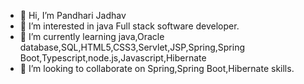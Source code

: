 - 👋 Hi, I’m Pandhari Jadhav
- 👀 I’m interested in java Full stack software developer. 
- 🌱 I’m currently learning java,Oracle database,SQL,HTML5,CSS3,Servlet,JSP,Spring,Spring Boot,Typescript,node.js,Javascript,Hibernate
- 💞️ I’m looking to collaborate on Spring,Spring Boot,Hibernate skills.

<!---
jadhavph73/jadhavph73 is a ✨ special ✨ repository because its `README.md` (this file) appears on your GitHub profile.
You can click the Preview link to take a look at your changes.
--->
